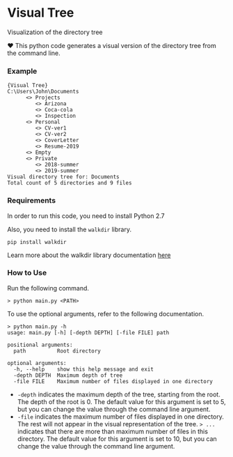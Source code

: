 # Visual Tree
Visualization of the directory tree

❤️ This python code generates a visual version of the directory tree from the command line.

### Example
```
{Visual Tree}
C:\Users\John\Documents
      <> Projects
         <> Arizona
         <> Coca-cola
         <> Inspection
      <> Personal
         <> CV-ver1
         <> CV-ver2
         <> CoverLetter
         <> Resume-2019
      <> Empty
      <> Private
         <> 2018-summer
         <> 2019-summer
Visual directory tree for: Documents
Total count of 5 directories and 9 files
```

### Requirements
In order to run this code, you need to install Python  2.7

Also, you need to install the `walkdir` library.
```
pip install walkdir
```
Learn more about the walkdir library documentation [here](walkdir.readthedocs.io)

### How to Use
Run the following command.
```
> python main.py <PATH>
```

To use the optional arguments, refer to the following documentation.
```
> python main.py -h
usage: main.py [-h] [-depth DEPTH] [-file FILE] path

positional arguments:
  path          Root directory

optional arguments:
  -h, --help    show this help message and exit
  -depth DEPTH  Maximum depth of tree
  -file FILE    Maximum number of files displayed in one directory
```
* `-depth` indicates the maximum depth of the tree, starting from the root. The depth of the root is 0. The default value for this argument is set to 5, but you can change the value through the command line argument.
* `-file` indicates the maximum number of files displayed in one directory. The rest will not appear in the visual representation of the tree. `> ...` indicates that there are more than maximum number of files in this directory. The default value for this argument is set to 10, but you can change the value through the command line argument.
